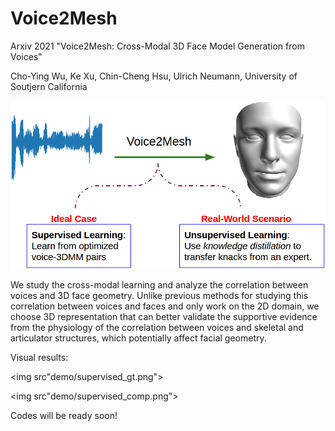 # Voice2Mesh
Arxiv 2021 "Voice2Mesh: Cross-Modal 3D Face Model Generation from Voices"

Cho-Ying Wu, Ke Xu, Chin-Cheng Hsu, Ulrich Neumann, University of Soutjern California

<img src="demo/overall_purpose.png">

We study the cross-modal learning and analyze the correlation between voices and 3D face geometry. Unlike previous methods for studying this correlation between voices and faces and only work on  the 2D domain, we choose 3D representation that can better validate the supportive evidence from the physiology of the correlation between voices and skeletal and articulator structures, which potentially affect facial geometry.

Visual results:

<img src"demo/supervised_gt.png">

<img src"demo/supervised_comp.png"> 

Codes will be ready soon!
